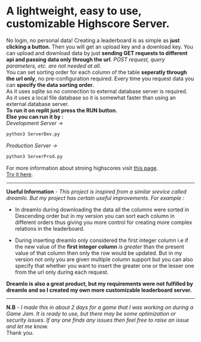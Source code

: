 # A lightweight, easy to use, customizable Highscore Server.

No login, no personal data! Creating a leaderboard is as simple as **just clicking a button.** Then you will get an upload key and a download key. You can upload and download data by just **sending GET requests to different api and passing data only through the url**. *POST request, query parameters, etc. are not needed at all*.  
You can set sorting order for each column of the table **seperatly through the url only**, no pre-configuration required. Every time you request data you can **specify the data sorting order.**    
As it uses sqlite so no connection to external database server is required. As it uses a local file database so it is somewhat faster than using an external database server.   
**To run it on replit just press the RUN button.**  
**Else you can run it by :**   
*Development Server ->*   
```bash
python3 ServerDev.py
```
*Production Server ->*     
```bash
python3 ServerProd.py
```
For more information about stroing highscores visit [this page](https://scoremadeeasy.souptikdatta.repl.co/help).   
[Try it here](https://scoremadeeasy.souptikdatta.repl.co/).  
****
**Useful Information** - *This project is inspired from a similar srevice called dreamlo. But my project has certain useful improvements. For example :*  
- In dreamlo during downloading the data all the columns were sorted in Descending order but in my version you can sort each column in different orders thus giving you more control for creating more complex relations in the leaderboard.
* During inserting dreamlo only considered the first integer column i.e if the new value of the **first integer column** *is greater* than the present value of that column then only the row would be updated. But in my version not only you are given multiple column support but you can also specify that whether you want to insert the greater one or  the lesser one from the url only during each request.   

**Dreamlo is also a great product, but my requirements were not fulfilled by dreamlo and so I created my own more customizable leaderboard server.**
****      
**N.B** - *I made this in about 2 days for a game that I was working on during a Game Jam. It is ready to use, but there may be some optimization or security issues. If any one finds any issues then feel free to raise an issue and let me know.*    
Thank you.